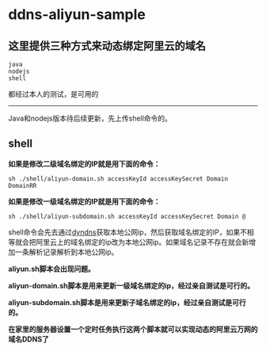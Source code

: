 # ddns-aliyun-sample

## 这里提供三种方式来动态绑定阿里云的域名
```
java
nodejs
shell
```
都经过本人的测试，是可用的

*************************************************************************
Java和nodejs版本待后续更新，先上传shell命令的。
## shell

**如果是修改二级域名绑定的IP就是用下面的命令：**

`sh ./shell/aliyun-domain.sh accessKeyId accessKeySecret Domain DomainRR`

**如果是修改一级域名绑定的IP就是用下面的命令：**

`sh ./shell/aliyun-subdomain.sh accessKeyId accessKeySecret Domain @`

shell命令会先去通过[dyndns](http://members.3322.org/dyndns/getip)获取本地公网ip，然后获取域名绑定的IP，如果不相等就会把阿里云上的域名绑定的ip改为本地公网ip。如果域名记录不存在就会新增加一条解析记录解析到本地公网ip。

**aliyun.sh脚本会出现问题。**

**aliyun-domain.sh脚本是用来更新一级域名绑定的ip，经过亲自测试是可行的。**

**aliyun-subdomain.sh脚本是用来更新子域名绑定的ip，经过亲自测试是可行的。**

**在家里的服务器设置一个定时任务执行这两个脚本就可以实现动态的阿里云万网的域名DDNS了**
